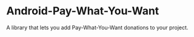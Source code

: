 Android-Pay-What-You-Want
=========================

A library that lets you add Pay-What-You-Want donations to your project.